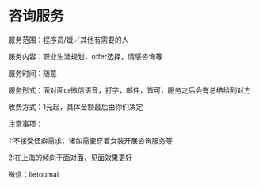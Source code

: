 # 咨询服务

服务范围：程序员/媛／其他有需要的人

服务内容：职业生涯规划，offer选择，情感咨询等

服务时间：随意

服务形式：面对面or微信语音，打字，邮件，皆可，服务之后会有总结给到对方

收费方式：1元起，具体金额最后由你们决定

注意事项：

1:不接受怪癖需求，诸如需要穿着女装开展咨询服务等

2:在上海的倾向于面对面，见面效果更好

微信：lietoumai
